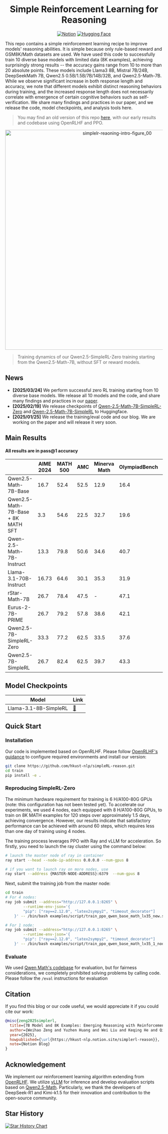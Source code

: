 

<div align="center">

# Simple Reinforcement Learning for Reasoning

[![Notion](https://img.shields.io/badge/Notion-%23000000.svg?style=for-the-badge&logo=notion&logoColor=white)](https://hkust-nlp.notion.site/simplerl-reason) [![Hugging Face](https://img.shields.io/badge/SimpleRL-fcd022?style=for-the-badge&logo=Huggingface&logoColor=000)](https://huggingface.co/collections/hkust-nlp/simplerl-67b543892b2ec6908ffff710)

</div>


This repo contains a simple reinforcement learning recipe to improve models' reasoning abilities. It is simple because only rule-based reward and GSM8K/Math datasets are used. We have used this code to successfully train 10 diverse base models with limited data (8K examples), achieving surprisingly strong results -- the accuracy gains range from 10 to more than 20 absolute points. These models include Llama3 8B, Mistral 7B/24B, DeepSeekMath 7B, Qwen2.5 0.5B/1.5B/7B/14B/32B, and Qwen2.5-Math-7B. While we observe significant increase in both response length and accuracy, we note that different models exhibit distinct reasoning behaviors during training, and the increased response length does not necessarily correlate with emergence of certain cognitive behaviors such as self-verification. We share many findings and practices in our paper, and we release the code, model checkpoints, and analysis tools here. 

> You may find an old version of this repo [here](), with our early results and codebase using OpenRLHF and PPO.

<div align="center">
<img src="https://github.com/user-attachments/assets/bacd1680-ccb0-4921-a687-8a595ebf5896" width="700" alt="simplelr-reaoning-intro-figure_00">
</div>

> Training dynamics of our Qwen2.5-SimpleRL-Zero training starting from the Qwen2.5-Math-7B, without SFT or reward models.

## News
- **[2025/03/24]** We perform successful zero RL training starting from 10 diverse base models. We release all 10 models and the code, and share many findings and practices in our [paper]().   
- **[2025/02/19]** We release checkpoints of [Qwen-2.5-Math-7B-SimpleRL-Zero](https://huggingface.co/hkust-nlp/Qwen-2.5-Math-7B-SimpleRL-Zero) and [Qwen-2.5-Math-7B-SimpleRL](https://huggingface.co/hkust-nlp/Qwen-2.5-Math-7B-SimpleRL) to Huggingface. 
- **[2025/01/25]** We release the training/eval code and our blog. We are working on the paper and will release it very soon.

## Main Results


#### All results are in pass@1 accuracy


|                            | AIME 2024 | MATH 500 | AMC  | Minerva Math | OlympiadBench | Avg.  |
|---------------------------------|-----------|----------|------|--------------|---------------|-------|
| Qwen2.5-Math-7B-Base            | 16.7      | 52.4     | 52.5 | 12.9         | 16.4          | 30.2  |
| Qwen2.5-Math-7B-Base + 8K MATH SFT | 3.3       | 54.6     | 22.5 | 32.7         | 19.6          | 26.5  |
| Qwen-2.5-Math-7B-Instruct       | 13.3      | 79.8     | 50.6 | 34.6         | 40.7          | 43.8  |
| Llama-3.1-70B-Instruct          | 16.73     | 64.6     | 30.1 | 35.3         | 31.9          | 35.7  |
| rStar-Math-7B                   | 26.7      | 78.4     | 47.5 | -            | 47.1          | -     |
| Eurus-2-7B-PRIME                | 26.7      | 79.2     | 57.8 | 38.6         | 42.1          | 48.9  |
| Qwen2.5-7B-SimpleRL-Zero        | 33.3      | 77.2     | 62.5 | 33.5         | 37.6          | 48.8  |
| Qwen2.5-7B-SimpleRL             | 26.7      | 82.4     | 62.5 | 39.7         | 43.3          | 50.9  |

<!-- #### Increase of Response Length does not always correspond to the "aha moment"

#### Rigid Format Reward Harms Training of Some Base Models

#### Pass@K Improves Significantly

#### Traditional SFT as a Cold Start Harms RL -->


## Model Checkpoints
|Model|Link|
|-|-|
|Llama-3.1-8B-SimpleRL|[🤗]()|

## Quick Start

### Installation

Our code is implemented based on OpenRLHF. Please follow [OpenRLHF's guidance](https://github.com/OpenRLHF/OpenRLHF/tree/main?tab=readme-ov-file#installation) to configure required environments and install our version:

```bash
git clone https://github.com/hkust-nlp/simpleRL-reason.git
cd train
pip install -e .
```

### Reproducing SimpleRL-Zero
The minimum hardware requirement for training is 6 H/A100-80G GPUs (note: this configuration has not been tested yet). To accelerate our experiments, we used 4 nodes, each equipped with 8 H/A100-80G GPUs, to train on 8K MATH examples for 120 steps over approximately 1.5 days, achieving convergence. However, our results indicate that satisfactory performance can be achieved with around 60 steps, which requires less than one day of training using 4 nodes.

The training process leverages PPO with Ray and vLLM for acceleration. So firstly, you need to launch the ray cluster using the command below:
```bash
# launch the master node of ray in container
ray start --head --node-ip-address 0.0.0.0 --num-gpus 8

# if you want to launch ray on more nodes, use
ray start --address {MASTER-NODE-ADDRESS}:6379  --num-gpus 8
```

Next, submit the training job from the master node:

```bash
cd train
# For 4 nodes:
ray job submit --address="http://127.0.0.1:8265" \
        --runtime-env-json='{
        "pip": ["ray==2.12.0", "latex2sympy2", "timeout_decorator"]
    }' -- /bin/bash examples/script/train_ppo_qwen_base_math_lv35_new.sh

# For 1 node:
ray job submit --address="http://127.0.0.1:8265" \
        --runtime-env-json='{
        "pip": ["ray==2.12.0", "latex2sympy2", "timeout_decorator"]
    }' -- /bin/bash examples/script/train_ppo_qwen_base_math_lv35_1_node.sh

```


### Evaluate

We used [Qwen Math's codebase](https://github.com/QwenLM/Qwen2.5-Math/tree/main/evaluation) for evaluation, but for fairness considerations, we completely prohibited solving problems by calling code. Please follow the `/eval` instructions for evaluation


## Citation

If you find this blog or our code useful, we would appreciate it if you could cite our work:

```bibtex
@misc{zeng2025simplerl,
  title={7B Model and 8K Examples: Emerging Reasoning with Reinforcement Learning is Both Effective and Efficient},
  author={Weihao Zeng and Yuzhen Huang and Wei Liu and Keqing He and Qian Liu and Zejun Ma and Junxian He},
  year={2025},
  howpublished={\url{https://hkust-nlp.notion.site/simplerl-reason}},
  note={Notion Blog}
}
```


## Acknowledgement
We implement our reinforcement learning algorithm extending from [OpenRLHF](https://github.com/OpenRLHF/OpenRLHF). We utilize [vLLM](https://github.com/vllm-project/vllm) for inference and develop evaluation scripts based on [Qwen2.5-Math](https://github.com/QwenLM/Qwen2.5-Math/tree/main/evaluation). Particularly, we thank the developers of DeepSeek-R1 and Kimi-k1.5 for their innovation and contribution to the open-source community.

## Star History

[![Star History Chart](https://api.star-history.com/svg?repos=hkust-nlp/simpleRL-reason&type=Date)](https://star-history.com/#hkust-nlp/simpleRL-reason&Date)


